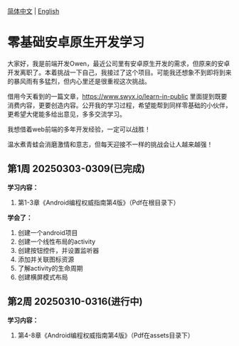 <a href="./README.zh-CN.md">简体中文</a> | <a href="./README.md">English</a>

# 零基础安卓原生开发学习
大家好，我是前端开发Owen，最近公司里有安卓原生开发的需求，但原来的安卓开发离职了。本着挑战一下自己，我接过了这个项目。可能我还想象不到即将到来的暴风雨有多猛烈，但内心里还是很重视这次挑战。  

借用今天看到的一篇文章，https://www.swyx.io/learn-in-public 里面提到既要消费内容，更要创造内容。公开我的学习过程，希望能帮到同样零基础的小伙伴，更希望大佬能多给出意见，多多交流学习。

我想借着web前端的多年开发经验，一定可以战胜！

温水煮青蛙会消磨激情和意志，但每天迎接不一样的挑战会让人越来越强！

## 第1周 20250303-0309(已完成)
**学习内容：**  
1. 第1-3章《Android编程权威指南第4版》（Pdf在根目录下）

**学会了：**  
1. 创建一个android项目  
2. 创建一个线性布局的activity  
3. 创建按钮控件，并设置监听器  
4. 添加并关联图标资源  
5. 了解activity的生命周期  
6. 创建横屏模式布局



## 第2周 20250310-0316(进行中)
**学习内容：**  
1. 第4-8章《Android编程权威指南第4版》（Pdf在assets目录下）
